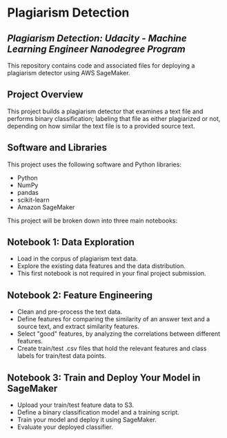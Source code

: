 # Plagiarism Detection
## *Plagiarism Detection: Udacity - Machine Learning Engineer Nanodegree Program*
This repository contains code and associated files for deploying a plagiarism detector using AWS SageMaker.

## Project Overview
This project builds a plagiarism detector that examines a text file and performs binary classification; labeling that file as either plagiarized or not, depending on how similar the text file is to a provided source text.

## Software and Libraries
This project uses the following software and Python libraries:

* Python
* NumPy
* pandas
* scikit-learn
* Amazon SageMaker

This project will be broken down into three main notebooks:

## Notebook 1: Data Exploration

* Load in the corpus of plagiarism text data.
* Explore the existing data features and the data distribution.
* This first notebook is not required in your final project submission.

## Notebook 2: Feature Engineering

* Clean and pre-process the text data.
* Define features for comparing the similarity of an answer text and a source text, and extract similarity features.
* Select "good" features, by analyzing the correlations between different features.
* Create train/test .csv files that hold the relevant features and class labels for train/test data points.

## Notebook 3: Train and Deploy Your Model in SageMaker

* Upload your train/test feature data to S3.
* Define a binary classification model and a training script.
* Train your model and deploy it using SageMaker.
* Evaluate your deployed classifier.

